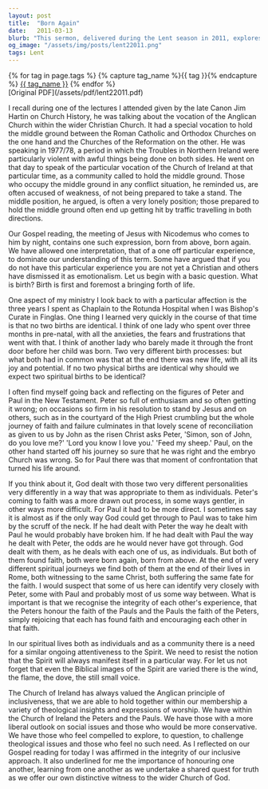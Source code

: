 ```yaml
---
layout: post
title:  "Born Again"
date:   2011-03-13
blurb: "This sermon, delivered during the Lent season in 2011, explores the concept of being 'born again' in the Christian faith. The speaker uses the examples of Peter and Paul from the New Testament to illustrate the varied and individual nature of spiritual birth. The sermon also emphasizes the importance of inclusiveness, respect for different theological perspectives, and the need for ongoing attentiveness to the Spirit in the Church of Ireland."
og_image: "/assets/img/posts/lent22011.png"
tags: Lent
---    
```

<div class="tag-pills">
  {% for tag in page.tags %}
    {% capture tag_name %}{{ tag }}{% endcapture %}
    <a href="{{ site.baseurl }}/tag/{{ tag_name | slugify }}" class="tag-pill">{{ tag_name }}</a>
  {% endfor %}
</div>
[Original PDF](/assets/pdf/lent22011.pdf)

I recall during one of the lectures I attended given by the late Canon Jim Hartin on Church History, he was talking about the vocation of the Anglican Church within the wider Christian Church. It had a special vocation to hold the middle ground between the Roman Catholic and Orthodox Churches on the one hand and the Churches of the Reformation on the other. He was speaking in 1977/78, a period in which the Troubles in Northern Ireland were particularly violent with awful things being done on both sides. He went on that day to speak of the particular vocation of the Church of Ireland at that particular time, as a community called to hold the middle ground. Those who occupy the middle ground in any conflict situation, he reminded us, are often accused of weakness, of not being prepared to take a stand. The middle position, he argued, is often a very lonely position; those prepared to hold the middle ground often end up getting hit by traffic travelling in both directions.

Our Gospel reading, the meeting of Jesus with Nicodemus who comes to him by night, contains one such expression, born from above, born again. We have allowed one interpretation, that of a one off particular experience, to dominate our understanding of this term. Some have argued that if you do not have this particular experience you are not yet a Christian and others have dismissed it as emotionalism. Let us begin with a basic question. What is birth? Birth is first and foremost a bringing forth of life.

One aspect of my ministry I look back to with a particular affection is the three years I spent as Chaplain to the Rotunda Hospital when I was Bishop's Curate in Finglas. One thing I learned very quickly in the course of that time is that no two births are identical. I think of one lady who spent over three months in pre-natal, with all the anxieties, the fears and frustrations that went with that. I think of another lady who barely made it through the front door before her child was born. Two very different birth processes: but what both had in common was that at the end there was new life, with all its joy and potential. If no two physical births are identical why should we expect two spiritual births to be identical?

I often find myself going back and reflecting on the figures of Peter and Paul in the New Testament. Peter so full of enthusiasm and so often getting it wrong; on occasions so firm in his resolution to stand by Jesus and on others, such as in the courtyard of the High Priest crumbling but the whole journey of faith and failure culminates in that lovely scene of reconciliation as given to us by John as the risen Christ asks Peter, 'Simon, son of John, do you love me?' 'Lord you know I love you.' 'Feed my sheep.' Paul, on the other hand started off his journey so sure that he was right and the embryo Church was wrong. So for Paul there was that moment of confrontation that turned his life around.

If you think about it, God dealt with those two very different personalities very differently in a way that was appropriate to them as individuals. Peter's coming to faith was a more drawn out process, in some ways gentler, in other ways more difficult. For Paul it had to be more direct. I sometimes say it is almost as if the only way God could get through to Paul was to take him by the scruff of the neck. If he had dealt with Peter the way he dealt with Paul he would probably have broken him. If he had dealt with Paul the way he dealt with Peter, the odds are he would never have got through. God dealt with them, as he deals with each one of us, as individuals. But both of them found faith, both were born again, born from above. At the end of very different spiritual journeys we find both of them at the end of their lives in Rome, both witnessing to the same Christ, both suffering the same fate for the faith. I would suspect that some of us here can identify very closely with Peter, some with Paul and probably most of us some way between. What is important is that we recognise the integrity of each other's experience, that the Peters honour the faith of the Pauls and the Pauls the faith of the Peters, simply rejoicing that each has found faith and encouraging each other in that faith.

In our spiritual lives both as individuals and as a community there is a need for a similar ongoing attentiveness to the Spirit. We need to resist the notion that the Spirit will always manifest itself in a particular way. For let us not forget that even the Biblical images of the Spirit are varied there is the wind, the flame, the dove, the still small voice.

The Church of Ireland has always valued the Anglican principle of inclusiveness, that we are able to hold together within our membership a variety of theological insights and expressions of worship. We have within the Church of Ireland the Peters and the Pauls. We have those with a more liberal outlook on social issues and those who would be more conservative. We have those who feel compelled to explore, to question, to challenge theological issues and those who feel no such need. As I reflected on our Gospel reading for today I was affirmed in the integrity of our inclusive approach. It also underlined for me the importance of honouring one another, learning from one another as we undertake a shared quest for truth as we offer our own distinctive witness to the wider Church of God.
